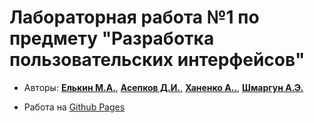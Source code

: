 # Лабораторная работа №1 по предмету "Разработка пользовательских интерфейсов"

- Авторы: [**Елькин М.А.**](https://github.com/MatthewYelkin), [**Асепков Д.И.**](https://github.com/antitoxical), [**Ханенко А..**](https://github.com/AndreiKhanenko), [**Шмаргун А.Э.**](https://github.com/Alex2004c)

- Работа на [Github Pages](https://matthewyelkin.github.io/DUI-Lab_1/)
